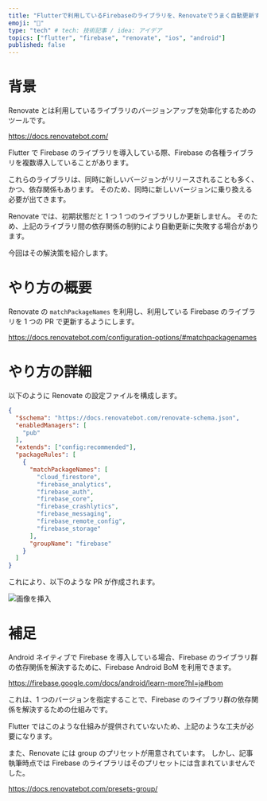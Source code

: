 ```yaml
---
title: "Flutterで利用しているFirebaseのライブラリを、Renovateでうまく自動更新する"
emoji: "🐡"
type: "tech" # tech: 技術記事 / idea: アイデア
topics: ["flutter", "firebase", "renovate", "ios", "android"]
published: false
---
```


# 背景

Renovate とは利用しているライブラリのバージョンアップを効率化するためのツールです。

https://docs.renovatebot.com/

Flutter で Firebase のライブラリを導入している際、Firebase の各種ライブラリを複数導入していることがあります。

これらのライブラリは、同時に新しいバージョンがリリースされることも多く、かつ、依存関係もあります。
そのため、同時に新しいバージョンに乗り換える必要が出てきます。

Renovate では、初期状態だと 1 つ 1 つのライブラリしか更新しません。
そのため、上記のライブラリ間の依存関係の制約により自動更新に失敗する場合があります。

今回はその解決策を紹介します。

# やり方の概要

Renovate の `matchPackageNames` を利用し、利用している Firebase のライブラリを 1 つの PR で更新するようにします。

https://docs.renovatebot.com/configuration-options/#matchpackagenames

# やり方の詳細

以下のように Renovate の設定ファイルを構成します。

```json:renovate.json
{
  "$schema": "https://docs.renovatebot.com/renovate-schema.json",
  "enabledManagers": [
    "pub"
  ],
  "extends": ["config:recommended"],
  "packageRules": [
    {
      "matchPackageNames": [
        "cloud_firestore",
        "firebase_analytics",
        "firebase_auth",
        "firebase_core",
        "firebase_crashlytics",
        "firebase_messaging",
        "firebase_remote_config",
        "firebase_storage"
      ],
      "groupName": "firebase"
    }
  ]
}
```

これにより、以下のような PR が作成されます。

![画像を挿入]()

# 補足

Android ネイティブで Firebase を導入している場合、Firebase のライブラリ群の依存関係を解決するために、Firebase Android BoM を利用できます。

https://firebase.google.com/docs/android/learn-more?hl=ja#bom

これは、1 つのバージョンを指定することで、Firebase のライブラリ群の依存関係を解決するための仕組みです。

Flutter ではこのような仕組みが提供されていないため、上記のような工夫が必要になります。

また、Renovate には group のプリセットが用意されています。
しかし、記事執筆時点では Firebase のライブラリはそのプリセットには含まれていませんでした。

https://docs.renovatebot.com/presets-group/
